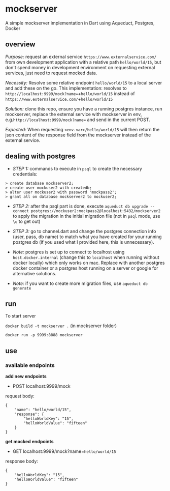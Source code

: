 # mockserver

A simple mockserver implementation in Dart using Aqueduct, Postgres, Docker

## overview

_Purpose:_ request an external service `https://www.externalservice.com/` from own development application with a relative path `hello/world/15`, but don't spend money in development environment on requesting external services, just need to request mocked data.

_Necessity:_ Resolve some relative endpoint `hello/world/15` to a local server and add these on the go. This implementation: resolves to `http://localhost:9999/mock?name=`+`hello/world/15` instead of `https://www.externalservice.com/`+`hello/world/15`

_Solution:_ clone this repo, ensure you have a running postgres instance, run mockserver, replace the external service with mockserver in env, e.g.`http://localhost:9999/mock?name=` and send in the current POST. 

_Expected:_ When requesting `<env.var>/hello/world/15` will then return the json content of the response field from the mockserver instead of the external service. 


## dealing with postgres

* _STEP 1:_ commands to execute in `psql` to create the necessary credentials:
```
> create database mockserver2;
> create user mockuser2 with createdb;
> alter user mockuser2 with password 'mockpass2';
> grant all on database mockserver2 to mockuser2;
```

* _STEP 2:_ after the psql part is done, execute `aqueduct db upgrade --connect postgres://mockuser2:mockpass2@localhost:5432/mockserver2` to apply the migration in the initial migration file (not in `psql` mode, use `\q` to get out)

* _STEP 3:_ go to channel.dart and change the postgres connection info (user, pass, db name) to match what you have created for your running postgres db (if you used what I provided here, this is unnecessary).

* _Note:_ postgres is set up to connect to localhost using `host.docker.internal` (change this to `localhost` when running without docker locally) which only works on mac. Replace with another postgres docker container or a postgres host running on a server or  google for alternative solutions. 

* _Note:_ if you want to create more migration files, use `aqueduct db generate`
## run

To start server
 
`docker build -t mockserver .`  (in mockserver folder)

`docker run -p 9999:8888 mockserver`


## use


### available endpoints

**add new endpoints**
* POST localhost:9999/mock

request body:
```
{
	"name": "hello/world/15",
	"response": {
		"helloWorldKey": "15",
		"helloWorldValue": "fifteen"
	}
}
```


**get mocked endpoints**
* GET localhost:9999/mock?name=`hello/world/15`

response body:
```
{
    "helloWorldKey": "15",
    "helloWorldValue": "fifteen"
}
```